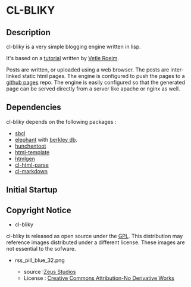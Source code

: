 # CL-BLIKY

## Description

cl-bliky is a very simple blogging engine written in lisp.

It's based on a [tutorial](http://roeim.net/vetle/docs/cl-webapp-intro/) 
written by [Vetle Roeim](http://roeim.net/vetle/). 
<split>

Posts are written, or uploaded using a web browser.
The posts are inter-linked static html pages.
The engine is configured to push the pages to a [github pages](http://pages.github.com) repo.
The engine is easily configured so that the generated page can be served directly 
from a server like apache or nginx as well.


## Dependencies
cl-bliky depends on the following packages :


* [sbcl](http://sbcl.sourceforge.net/)
* [elephant](http://common-lisp.net/project/elephant/) 
  with [berkley db](http://www.oracle.com/technology/products/berkeley-db/index.html).
* [hunchentoot](http://www.weitz.de/hunchentoot/)
* [html-template](http://www.weitz.de/html-template/)
* [htmlgen](http://www.cliki.net/htmlgen)
* [cl-html-parse](http://www.cliki.net/CL-HTML-Parse)
* [cl-markdown](http://common-lisp.net/project/cl-markdown/)


## Initial Startup

## Copyright Notice

* cl-bliky
 
cl-bliky is released as open source under the [GPL](http://www.gnu.org/licenses/gpl-3.0.txt). 
This distribution may reference images distributed under a different license. 
These images are not essential to the sofware.

* rss_pill_blue_32.png

	- source :[Zeus Studios](http://www.zeusboxstudio.com/blog/feedicons-2)
	- License : [Creative Commons Attribution-No Derivative Works](http://creativecommons.org/licenses/by-nd/3.0/</string>)
